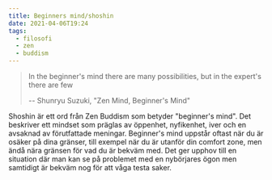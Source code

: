 ```yaml
---
title: Beginners mind/shoshin
date: 2021-04-06T19:24
tags: 
  - filosofi 
  - zen
  - buddism
---
```


> In the beginner's mind there are many possibilities, but in the expert's
> there are few
>
> -- Shunryu Suzuki, "Zen Mind, Beginner's Mind"

Shoshin är ett ord från Zen Buddism som betyder "beginner's mind". Det beskriver
ett mindset som präglas av öppenhet, nyfikenhet, iver och en avsaknad av
förutfattade meningar. Beginner's mind uppstår oftast när du är osäker på
dina gränser, till exempel när du är utanför din comfort zone, men ändå nära
gränsen för vad du är bekväm med. Det ger upphov till en situation där man kan
se på problemet med en nybörjares ögon men samtidigt är bekväm nog för att våga
testa saker.
